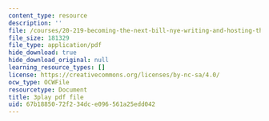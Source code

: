 ```yaml
---
content_type: resource
description: ''
file: /courses/20-219-becoming-the-next-bill-nye-writing-and-hosting-the-educational-show-january-iap-2015/67b1885072f234dce096561a25edd042_XDBr39cwmbg.pdf
file_size: 181329
file_type: application/pdf
hide_download: true
hide_download_original: null
learning_resource_types: []
license: https://creativecommons.org/licenses/by-nc-sa/4.0/
ocw_type: OCWFile
resourcetype: Document
title: 3play pdf file
uid: 67b18850-72f2-34dc-e096-561a25edd042
---
```


